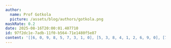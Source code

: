 ```yaml
---
author:
  name: Prof Gotkola
  picture: /assets/blog/authors/gotkola.png
maskRate: 0.2
date: 2025-08-16T20:00:01.407710
id: 97f2dc1e-7adb-11f0-b564-71e1480f5e87
content: '[[6, 0, 9, 8, 5, 7, 3, 1, 0], [5, 3, 8, 4, 1, 2, 6, 9, 0], [7, 1, 4, 9, 0, 0, 5, 8, 0], [3, 0, 2, 5, 4, 1, 0, 0, 9], [0, 5, 6, 0, 9, 8, 1, 2, 3], [9, 0, 1, 2, 0, 3, 7, 4, 5], [2, 4, 3, 1, 8, 5, 9, 7, 6], [8, 9, 5, 6, 7, 4, 2, 3, 1], [1, 6, 0, 3, 2, 9, 0, 5, 0]]'
---
```

